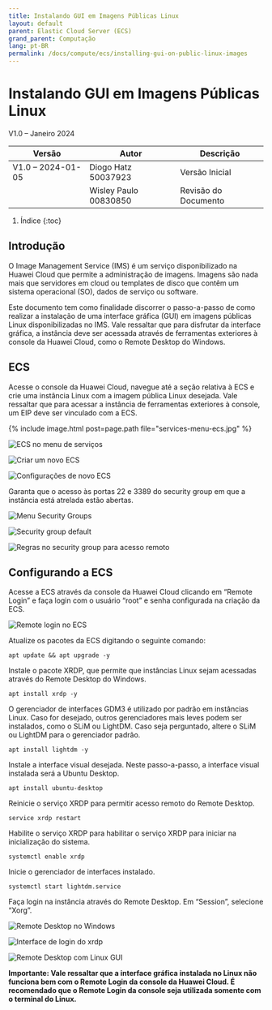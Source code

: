 ```yaml
---
title: Instalando GUI em Imagens Públicas Linux
layout: default
parent: Elastic Cloud Server (ECS)
grand_parent: Computação
lang: pt-BR
permalink: /docs/compute/ecs/installing-gui-on-public-linux-images
---
```


# Instalando GUI em Imagens Públicas Linux

V1.0 – Janeiro 2024

| **Versão**        | **Autor**             | **Descrição**        |
| ----------------- | --------------------- | -------------------- |
| V1.0 – 2024-01-05 | Diogo Hatz 50037923   | Versão Inicial       |
|                   | Wisley Paulo 00830850 | Revisão do Documento |

1. Índice
{:toc}

## Introdução

O Image Management Service (IMS) é um serviço disponibilizado na Huawei
Cloud que permite a administração de imagens. Imagens são nada mais que
servidores em cloud ou templates de disco que contêm um sistema
operacional (SO), dados de serviço ou software.

Este documento tem como finalidade discorrer o passo-a-passo de como
realizar a instalação de uma interface gráfica (GUI) em imagens públicas
Linux disponibilizadas no IMS. Vale ressaltar que para disfrutar da
interface gráfica, a instância deve ser acessada através de ferramentas
exteriores à console da Huawei Cloud, como o Remote Desktop do Windows.

## ECS

Acesse o console da Huawei Cloud, navegue até a seção relativa à ECS e
crie uma instância Linux com a imagem pública Linux desejada. Vale
ressaltar que para acessar a instância de ferramentas exteriores à
console, um EIP deve ser vinculado com a ECS.

{% include image.html post=page.path file="services-menu-ecs.jpg" %}

![ECS no menu de serviços](/huaweicloud-knowledge-base/assets/images/ecs/installing-gui-on-public-linux-images/services-menu-ecs.jpg)

![Criar um novo ECS](/huaweicloud-knowledge-base/assets/images/ecs/installing-gui-on-public-linux-images/buy-ecs.jpg)

![Configurações de novo ECS](/huaweicloud-knowledge-base/assets/images/ecs/installing-gui-on-public-linux-images/new-ecs-details.jpg)

Garanta que o acesso às portas 22 e 3389 do security group em que a
instância está atrelada estão abertas.

![Menu Security Groups](/huaweicloud-knowledge-base/assets/images/ecs/installing-gui-on-public-linux-images/security-groups-menu.jpg)

![Security group default](/huaweicloud-knowledge-base/assets/images/ecs/installing-gui-on-public-linux-images/default-security-group.jpg)

![Regras no security group para acesso remoto](/huaweicloud-knowledge-base/assets/images/ecs/installing-gui-on-public-linux-images/security-group-rules-remote-access.jpg)

## Configurando a ECS

Acesse a ECS através da console da Huawei Cloud clicando em “Remote
Login” e faça login com o usuário “root” e senha configurada na criação
da ECS.

![Remote login no ECS](/huaweicloud-knowledge-base/assets/images/ecs/installing-gui-on-public-linux-images/ecs-remote-login.jpg)

Atualize os pacotes da ECS digitando o seguinte comando:

```shell
apt update && apt upgrade -y
```

Instale o pacote XRDP, que permite que instâncias Linux sejam acessadas
através do Remote Desktop do Windows.

```shell
apt install xrdp -y
```

O gerenciador de interfaces GDM3 é utilizado por padrão em instâncias
Linux. Caso for desejado, outros gerenciadores mais leves podem ser
instalados, como o SLiM ou LightDM. Caso seja perguntado, altere o SLiM
ou LightDM para o gerenciador padrão.

```shell
apt install lightdm -y
```

Instale a interface visual desejada. Neste passo-a-passo, a interface
visual instalada será a Ubuntu Desktop.

```shell
apt install ubuntu-desktop
```

Reinicie o serviço XRDP para permitir acesso remoto do Remote Desktop.

```shell
service xrdp restart
```

Habilite o serviço XRDP para habilitar o serviço XRDP para iniciar na
inicialização do sistema.

```shell
systemctl enable xrdp
```

Inicie o gerenciador de interfaces instalado.

```shell
systemctl start lightdm.service
```

Faça login na instância através do Remote Desktop. Em “Session”,
selecione “Xorg”.

![Remote Desktop no Windows](/huaweicloud-knowledge-base/assets/images/ecs/installing-gui-on-public-linux-images/windows-remote-desktop-connection.jpg)

![Interface de login do xrdp](/huaweicloud-knowledge-base/assets/images/ecs/installing-gui-on-public-linux-images/xrdp-login.jpg)

![Remote Desktop com Linux GUI](/huaweicloud-knowledge-base/assets/images/ecs/installing-gui-on-public-linux-images/remote-desktop-linux.jpg)

**Importante: Vale ressaltar que a interface gráfica instalada no Linux
não funciona bem com o Remote Login da console da Huawei Cloud. É
recomendado que o Remote Login da console seja utilizada somente com o
terminal do Linux.**
